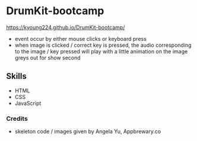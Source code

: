# DrumKit-bootcamp

https://kyoung224.github.io/DrumKit-bootcamp/

- event occur by either mouse clicks or keyboard press
- when image is clicked / correct key is pressed, the audio corresponding to the image / key pressed will play with a little animation on the image greys out for show second

## Skills

- HTML
- CSS
- JavaScript

### Credits

- skeleton code / images given by Angela Yu, Appbrewary.co
